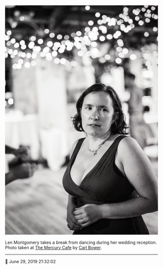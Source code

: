 ![Len Montgomery takes a break from dancing](assets/dbe0c9ea790ee4d8b706f0c84635d09d.webp)

Len Montgomery takes a break from dancing during her wedding reception. Photo taken at [The Mercury Cafe](http://mercurycafe.com/) by [Carl Bower](http://carlbowerphotos.com/).

- - - -

<span aria-hidden="true">📅</span> June 29, 2019 21:32:02

